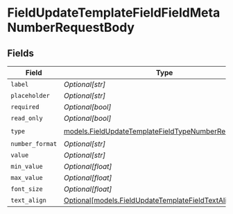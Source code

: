 # FieldUpdateTemplateFieldFieldMetaNumberRequestBody


## Fields

| Field                                                                                                                | Type                                                                                                                 | Required                                                                                                             | Description                                                                                                          |
| -------------------------------------------------------------------------------------------------------------------- | -------------------------------------------------------------------------------------------------------------------- | -------------------------------------------------------------------------------------------------------------------- | -------------------------------------------------------------------------------------------------------------------- |
| `label`                                                                                                              | *Optional[str]*                                                                                                      | :heavy_minus_sign:                                                                                                   | N/A                                                                                                                  |
| `placeholder`                                                                                                        | *Optional[str]*                                                                                                      | :heavy_minus_sign:                                                                                                   | N/A                                                                                                                  |
| `required`                                                                                                           | *Optional[bool]*                                                                                                     | :heavy_minus_sign:                                                                                                   | N/A                                                                                                                  |
| `read_only`                                                                                                          | *Optional[bool]*                                                                                                     | :heavy_minus_sign:                                                                                                   | N/A                                                                                                                  |
| `type`                                                                                                               | [models.FieldUpdateTemplateFieldTypeNumberRequestBody2](../models/fieldupdatetemplatefieldtypenumberrequestbody2.md) | :heavy_check_mark:                                                                                                   | N/A                                                                                                                  |
| `number_format`                                                                                                      | *Optional[str]*                                                                                                      | :heavy_minus_sign:                                                                                                   | N/A                                                                                                                  |
| `value`                                                                                                              | *Optional[str]*                                                                                                      | :heavy_minus_sign:                                                                                                   | N/A                                                                                                                  |
| `min_value`                                                                                                          | *Optional[float]*                                                                                                    | :heavy_minus_sign:                                                                                                   | N/A                                                                                                                  |
| `max_value`                                                                                                          | *Optional[float]*                                                                                                    | :heavy_minus_sign:                                                                                                   | N/A                                                                                                                  |
| `font_size`                                                                                                          | *Optional[float]*                                                                                                    | :heavy_minus_sign:                                                                                                   | N/A                                                                                                                  |
| `text_align`                                                                                                         | [Optional[models.FieldUpdateTemplateFieldTextAlignNumber]](../models/fieldupdatetemplatefieldtextalignnumber.md)     | :heavy_minus_sign:                                                                                                   | N/A                                                                                                                  |